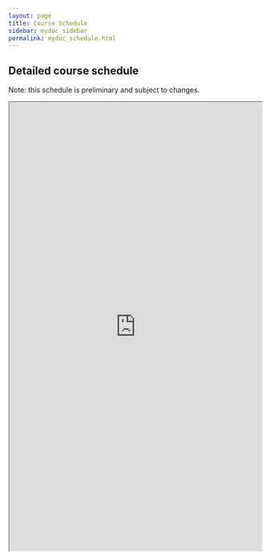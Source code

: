 ```yaml
---
layout: page
title: Course Schedule
sidebar: mydoc_sidebar
permalink: mydoc_schedule.html
---
```


## Detailed course schedule

Note: this schedule is preliminary and subject to changes.

<iframe width='100%' height='895' src="https://docs.google.com/spreadsheets/d/1RYgrhFdnHvwX5UV4qVt0_z892pGXQBKFqspSXlpv5vQ/pubhtml?widget=true&amp;headers=false"></iframe>

